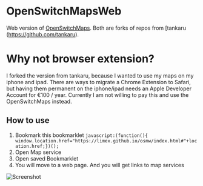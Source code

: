 # OpenSwitchMapsWeb
Web version of [OpenSwitchMaps](https://github.com/limex/OpenSwitchMaps). Both are forks of repos from [tankaru (https://github.com/tankaru).

# Why not browser extension?
I forked the version from tankaru, because I wanted to use my maps on my iphone and ipad. 
There are ways to migrate a Chrome Extension to Safari, but having them permanent on the iphone/ipad needs an Apple Developer Account for €100 / year.
Currently I am not willing to pay this and use the OpenSwitchMaps instead.

## How to use
1. Bookmark this bookmarklet
```javascript:(function(){ window.location.href="https://limex.github.io/osmw/index.html#"+location.href;})();```
1. Open Map service
1. Open saved Bookmarklet
1. You will move to a web page. And you will get links to map services

![Screenshot](screenshot.jpg)

